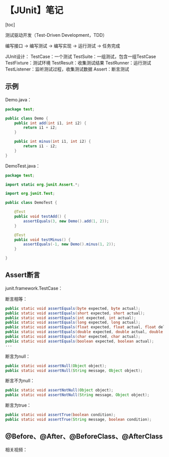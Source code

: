 # 【JUnit】笔记



[toc]



测试驱动开发（Test-Driven Development，TDD）

编写接口 → 编写测试 → 编写实现 → 运行测试 → 任务完成



JUnit设计：
	TestCase：一个测试
	TestSuite：一组测试，包含一组TestCase
	TestFixture：测试环境
	TestResult：收集测试结果
	TestRunner：运行测试
	TestListener：监听测试过程，收集测试数据
	Assert：断言测试



## 示例

Demo.java：

```java
package test;

public class Demo {
	public int add(int i1, int i2) {
		return i1 + i2;
	}

	public int minus(int i1, int i2) {
		return i1 - i2;
	}
}
```

DemoTest.java：

```java
package test;

import static org.junit.Assert.*;

import org.junit.Test;

public class DemoTest {

	@Test
	public void testAdd() {
		assertEquals(3, new Demo().add(1, 2));
	}

	@Test
	public void testMinus() {
		assertEquals(-1, new Demo().minus(1, 2));
	}

}
```



## Assert断言

junit.framework.TestCase：

断言相等：

```java
public static void assertEquals(byte expected, byte actual);
public static void assertEquals(short expected, short actual);
public static void assertEquals(int expected, int actual);
public static void assertEquals(long expected, long actual);
public static void assertEquals(float expected, float actual, float delta);
public static void assertEquals(double expected, double actual, double delta);
public static void assertEquals(char expected, char actual);
public static void assertEquals(boolean expected, boolean actual);
···
```

断言为null：

```java
public static void assertNull(Object object);
public static void assertNull(String message, Object object);
```

断言不为null：

```java
public static void assertNotNull(Object object);
public static void assertNotNull(String message, Object object);
```

断言为true：

```java
public static void assertTrue(boolean condition);
public static void assertTrue(String message, boolean condition);
```



## @Before、@After、@BeforeClass、@AfterClass

相关视频：


